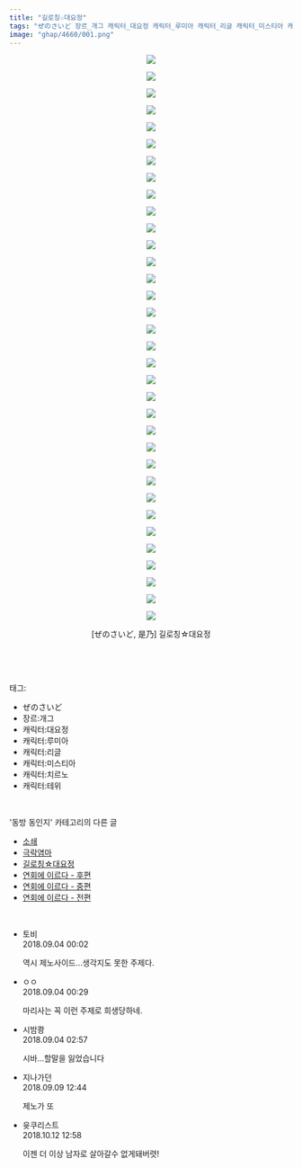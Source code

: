 ```yaml
---
title: "길로칭☆대요정"
tags: "ぜのさいど 장르_개그 캐릭터_대요정 캐릭터_루미아 캐릭터_리글 캐릭터_미스티아 캐릭터_치르노 캐릭터_테위 是乃 동방_동인지"
image: "ghap/4660/001.png"
---
```

<div class="article">
<p style="text-align: center; clear: none; float: none;"><img src="{{ site.nasurl }}/ghap/4660/001.png"/></p>
<p style="text-align: center; clear: none; float: none;"><img src="{{ site.nasurl }}/ghap/4660/002.jpg"/></p>
<p style="text-align: center; clear: none; float: none;"><img src="{{ site.nasurl }}/ghap/4660/003.jpg"/></p>
<p style="text-align: center; clear: none; float: none;"><img src="{{ site.nasurl }}/ghap/4660/004.jpg"/></p>
<p style="text-align: center; clear: none; float: none;"><img src="{{ site.nasurl }}/ghap/4660/005.jpg"/></p>
<p style="text-align: center; clear: none; float: none;"><img src="{{ site.nasurl }}/ghap/4660/006.jpg"/></p>
<p style="text-align: center; clear: none; float: none;"><img src="{{ site.nasurl }}/ghap/4660/007.png"/></p>
<p style="text-align: center; clear: none; float: none;"><img src="{{ site.nasurl }}/ghap/4660/008.jpg"/></p>
<p style="text-align: center; clear: none; float: none;"><img src="{{ site.nasurl }}/ghap/4660/009.png"/></p>
<p style="text-align: center; clear: none; float: none;"><img src="{{ site.nasurl }}/ghap/4660/010.jpg"/></p>
<p style="text-align: center; clear: none; float: none;"><img src="{{ site.nasurl }}/ghap/4660/011.jpg"/></p>
<p style="text-align: center; clear: none; float: none;"><img src="{{ site.nasurl }}/ghap/4660/012.jpg"/></p>
<p style="text-align: center; clear: none; float: none;"><img src="{{ site.nasurl }}/ghap/4660/013.jpg"/></p>
<p style="text-align: center; clear: none; float: none;"><img src="{{ site.nasurl }}/ghap/4660/014.jpg"/></p>
<p style="text-align: center; clear: none; float: none;"><img src="{{ site.nasurl }}/ghap/4660/015.jpg"/></p>
<p style="text-align: center; clear: none; float: none;"><img src="{{ site.nasurl }}/ghap/4660/016.jpg"/></p>
<p style="text-align: center; clear: none; float: none;"><img src="{{ site.nasurl }}/ghap/4660/017.jpg"/></p>
<p style="text-align: center; clear: none; float: none;"><img src="{{ site.nasurl }}/ghap/4660/018.png"/></p>
<p style="text-align: center; clear: none; float: none;"><img src="{{ site.nasurl }}/ghap/4660/019.png"/></p>
<p style="text-align: center; clear: none; float: none;"><img src="{{ site.nasurl }}/ghap/4660/020.png"/></p>
<p style="text-align: center; clear: none; float: none;"><img src="{{ site.nasurl }}/ghap/4660/021.png"/></p>
<p style="text-align: center; clear: none; float: none;"><img src="{{ site.nasurl }}/ghap/4660/022.png"/></p>
<p style="text-align: center; clear: none; float: none;"><img src="{{ site.nasurl }}/ghap/4660/023.png"/></p>
<p style="text-align: center; clear: none; float: none;"><img src="{{ site.nasurl }}/ghap/4660/024.png"/></p>
<p style="text-align: center; clear: none; float: none;"><img src="{{ site.nasurl }}/ghap/4660/025.png"/></p>
<p style="text-align: center; clear: none; float: none;"><img src="{{ site.nasurl }}/ghap/4660/026.png"/></p>
<p style="text-align: center; clear: none; float: none;"><img src="{{ site.nasurl }}/ghap/4660/027.png"/></p>
<p style="text-align: center; clear: none; float: none;"><img src="{{ site.nasurl }}/ghap/4660/028.png"/></p>
<p style="text-align: center; clear: none; float: none;"><img src="{{ site.nasurl }}/ghap/4660/029.png"/></p>
<p style="text-align: center; clear: none; float: none;"><img src="{{ site.nasurl }}/ghap/4660/030.png"/></p>
<p style="text-align: center; clear: none; float: none;"><img src="{{ site.nasurl }}/ghap/4660/031.png"/></p>
<p style="text-align: center; clear: none; float: none;"><img src="{{ site.nasurl }}/ghap/4660/032.png"/></p>
<p style="text-align: center; clear: none; float: none;"><img src="{{ site.nasurl }}/ghap/4660/033.png"/></p>
<p style="text-align: center; clear: none; float: none;"><img src="{{ site.nasurl }}/ghap/4660/034.png"/></p>
<p style="text-align: center; clear: none; float: none;">[ぜのさいど, 是乃] 길로칭☆대요정</p>
<p><br/></p>
</div><br/>
<div class="tagTrail">
<p>태그: </p>
<ul>
<li>ぜのさいど</li>
<li>장르:개그</li>
<li>캐릭터:대요정</li>
<li>캐릭터:루미아</li>
<li>캐릭터:리글</li>
<li>캐릭터:미스티아</li>
<li>캐릭터:치르노</li>
<li>캐릭터:테위</li>
</ul>
</div><br/>
<div class="another">
<p>'동방 동인지' 카테고리의 다른 글</p>
<ul>
<li><a href="/2018-09-03-ghap_4662">소쇄</a></li>
<li><a href="/2018-09-03-ghap_4661">극락염마</a></li>
<li><a href="/2018-09-03-ghap_4660">길로칭☆대요정</a></li>
<li><a href="/2018-09-02-ghap_4657">연회에 이르다 - 후편</a></li>
<li><a href="/2018-09-02-ghap_4656">연회에 이르다 - 중편</a></li>
<li><a href="/2018-09-02-ghap_4655">연회에 이르다 - 전편</a></li>
</ul>
</div><br/>
<div class="cb_module cb_fluid">
<div class="cb_wrt cb_profile">
<div class="comment">
<ul>
<li class="cb_thumb_off" id="comment15325643">
<div class="cb_comment_area">
<div class="cb_info_area">
<div class="cb_section">
<span class="cb_nick_name">토비</span>
</div>
<div class="cb_section">
<span class="cb_date">2018.09.04 00:02 </span>
</div>
</div>
<div class="cb_dsc_comment">
<p class="cb_dsc">
											역시 제노사이드...생각지도 못한 주제다.
										</p>
</div>
</div></li>
<li class="cb_thumb_off" id="comment15325666">
<div class="cb_comment_area">
<div class="cb_info_area">
<div class="cb_section">
<span class="cb_nick_name">ㅇㅇ</span>
</div>
<div class="cb_section">
<span class="cb_date">2018.09.04 00:29 </span>
</div>
</div>
<div class="cb_dsc_comment">
<p class="cb_dsc">
											마리사는 꼭 이런 주제로 희생당하네.
										</p>
</div>
</div></li>
<li class="cb_thumb_off" id="comment15325716">
<div class="cb_comment_area">
<div class="cb_info_area">
<div class="cb_section">
<span class="cb_nick_name">시밤쾅</span>
</div>
<div class="cb_section">
<span class="cb_date">2018.09.04 02:57 </span>
</div>
</div>
<div class="cb_dsc_comment">
<p class="cb_dsc">
											시바...할말을 잃었습니다
										</p>
</div>
</div></li>
<li class="cb_thumb_off" id="comment15328779">
<div class="cb_comment_area">
<div class="cb_info_area">
<div class="cb_section">
<span class="cb_nick_name">지나가던</span>
</div>
<div class="cb_section">
<span class="cb_date">2018.09.09 12:44 </span>
</div>
</div>
<div class="cb_dsc_comment">
<p class="cb_dsc">
											제노가 또
										</p>
</div>
</div></li>
<li class="cb_thumb_off" id="comment15353097">
<div class="cb_comment_area">
<div class="cb_info_area">
<div class="cb_section">
<span class="cb_nick_name">윳쿠리스트</span>
</div>
<div class="cb_section">
<span class="cb_date">2018.10.12 12:58 </span>
</div>
</div>
<div class="cb_dsc_comment">
<p class="cb_dsc">
											이젠 더 이상 남자로 살아갈수 없게돼버렷!
										</p>
</div>
</div></li>
</ul>
</div>
</div><!-- commentList close -->
</div><br/>
